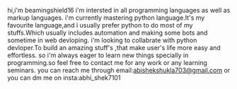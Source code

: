 hi,i'm beamingshield16
i'm intersted in all programming languages as well as markup languages.
i'm currently mastering python language.It's my favourite language,and i usually prefer python to do most of my stuffs.Which usually includes automation and making some bots and sometime in web devloping.
i'm looking to collabrate with python devloper.To build an amazing stuff's ,that make user's life more easy and effortless.
so i'm always eager to learn new things specially in programming.so feel free to contact me for any work or any learning seminars.
you can reach me through email:abishekshukla703@gmail.com or you can dm me on insta:abhi_shek7101
